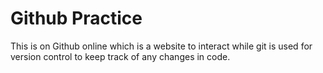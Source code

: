 # Github Practice

This is on Github online which is a website to interact while git is used for version control to keep track of any changes in code.
